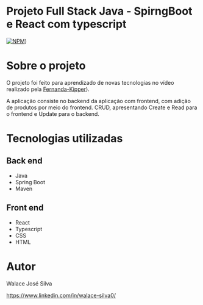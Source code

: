 # Projeto Full Stack Java - SpirngBoot e React com typescript
[![NPM](https://img.shields.io/npm/l/react)](https://github.com/WalaceSilva03/Cardapio_Online/blob/main/LICENSE)) 

# Sobre o projeto


O projeto foi feito para aprendizado de novas tecnologias no vídeo realizado pela [Fernanda-Kipper](https://github.com/Fernanda-Kipper)).

A aplicação consiste no backend da aplicação com frontend, com adição de produtos por meio do frontend. CRUD, apresentando Create e Read para o frontend e Update para o backend. 

# Tecnologias utilizadas
## Back end
- Java
- Spring Boot
- Maven

## Front end
- React
- Typescript
- CSS
- HTML

# Autor

Walace José Silva

https://www.linkedin.com/in/walace-silva0/
